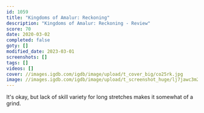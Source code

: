 ```yaml
---
id: 1059
title: "Kingdoms of Amalur: Reckoning"
description: "Kingdoms of Amalur: Reckoning - Review"
score: 70
date: 2020-03-02
completed: false
goty: []
modified_date: 2023-03-01
screenshots: []
tags: []
videos: []
cover: //images.igdb.com/igdb/image/upload/t_cover_big/co25rk.jpg
image: //images.igdb.com/igdb/image/upload/t_screenshot_huge/lj7jawc3m2ftsr9y0rwn.jpg
---
```

It's okay, but lack of skill variety for long stretches makes it somewhat of a grind.